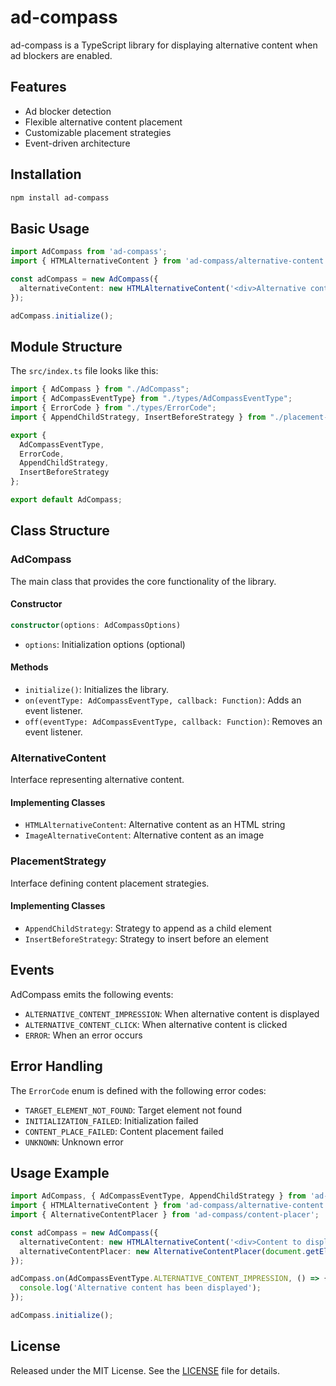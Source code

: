 # ad-compass

ad-compass is a TypeScript library for displaying alternative content when ad blockers are enabled.

## Features

- Ad blocker detection
- Flexible alternative content placement
- Customizable placement strategies
- Event-driven architecture

## Installation

```bash
npm install ad-compass
```

## Basic Usage

```typescript
import AdCompass from 'ad-compass';
import { HTMLAlternativeContent } from 'ad-compass/alternative-content';

const adCompass = new AdCompass({
  alternativeContent: new HTMLAlternativeContent('<div>Alternative content</div>')
});

adCompass.initialize();
```

## Module Structure

The `src/index.ts` file looks like this:

```typescript
import { AdCompass } from "./AdCompass";
import { AdCompassEventType} from "./types/AdCompassEventType";
import { ErrorCode } from "./types/ErrorCode";
import { AppendChildStrategy, InsertBeforeStrategy } from "./placement-strategy/";

export {
  AdCompassEventType,
  ErrorCode,
  AppendChildStrategy,
  InsertBeforeStrategy
};

export default AdCompass;
```

## Class Structure

### AdCompass

The main class that provides the core functionality of the library.

#### Constructor

```typescript
constructor(options: AdCompassOptions)
```

- `options`: Initialization options (optional)

#### Methods

- `initialize()`: Initializes the library.
- `on(eventType: AdCompassEventType, callback: Function)`: Adds an event listener.
- `off(eventType: AdCompassEventType, callback: Function)`: Removes an event listener.

### AlternativeContent

Interface representing alternative content.

#### Implementing Classes

- `HTMLAlternativeContent`: Alternative content as an HTML string
- `ImageAlternativeContent`: Alternative content as an image

### PlacementStrategy

Interface defining content placement strategies.

#### Implementing Classes

- `AppendChildStrategy`: Strategy to append as a child element
- `InsertBeforeStrategy`: Strategy to insert before an element

## Events

AdCompass emits the following events:

- `ALTERNATIVE_CONTENT_IMPRESSION`: When alternative content is displayed
- `ALTERNATIVE_CONTENT_CLICK`: When alternative content is clicked
- `ERROR`: When an error occurs

## Error Handling

The `ErrorCode` enum is defined with the following error codes:

- `TARGET_ELEMENT_NOT_FOUND`: Target element not found
- `INITIALIZATION_FAILED`: Initialization failed
- `CONTENT_PLACE_FAILED`: Content placement failed
- `UNKNOWN`: Unknown error

## Usage Example

```typescript
import AdCompass, { AdCompassEventType, AppendChildStrategy } from 'ad-compass';
import { HTMLAlternativeContent } from 'ad-compass/alternative-content';
import { AlternativeContentPlacer } from 'ad-compass/content-placer';

const adCompass = new AdCompass({
  alternativeContent: new HTMLAlternativeContent('<div>Content to display instead of ads</div>'),
  alternativeContentPlacer: new AlternativeContentPlacer(document.getElementById('ad-container')!, new AppendChildStrategy())
});

adCompass.on(AdCompassEventType.ALTERNATIVE_CONTENT_IMPRESSION, () => {
  console.log('Alternative content has been displayed');
});

adCompass.initialize();
```

## License

Released under the MIT License. See the [LICENSE](LICENSE) file for details.